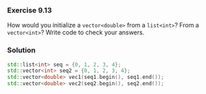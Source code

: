 ### Exercise 9.13

How would you initialize a `vector<double>` from a `list<int>`? From a
`vector<int>`? Write code to check your answers.

### Solution

```cpp
std::list<int> seq = {0, 1, 2, 3, 4};
std::vector<int> seq2 = {0, 1, 2, 3, 4};
std::vector<double> vec1(seq1.begin(), seq1.end());
std::vector<double> vec2(seq2.begin(), seq2.end());
```
